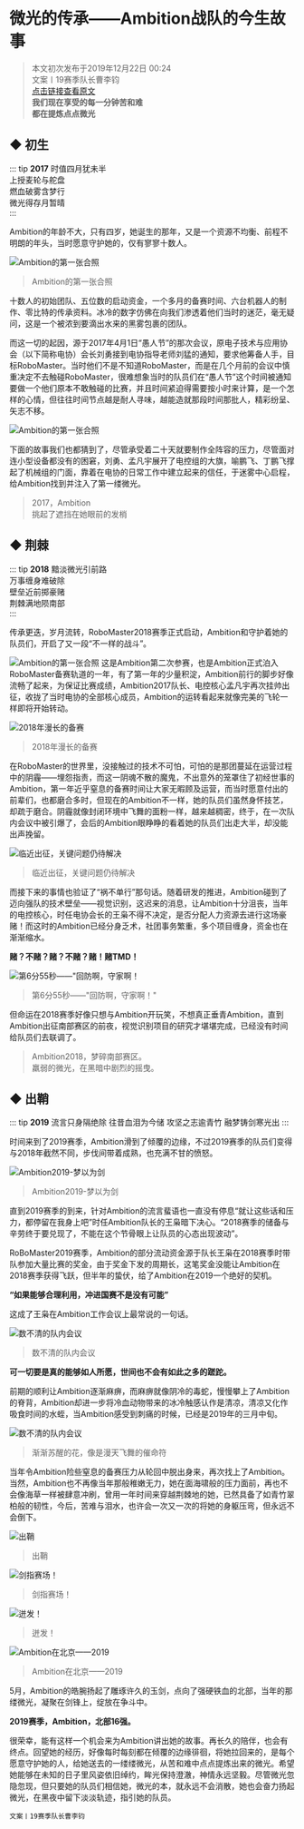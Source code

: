 # 微光的传承——Ambition战队的今生故事
>本文初次发布于2019年12月22日 00:24  
>文案〡19赛季队长曹李钧     
>[点击链接查看原文](https://mp.weixin.qq.com/s/zVzMVt6Ro1V9P3DNcAnobw)  
>**我们现在享受的每一分钟苦和难**    
>**都在提炼点点微光**
## ◆ 初生

::: tip **2017**
时值四月犹未半  
上授麦轮与舵盘  
燃血破雾含梦行  
微光得存月暂晴  
:::


Ambition的年龄不大，只有四岁，她诞生的那年，又是一个资源不均衡、前程不明朗的年头，当时愿意守护她的，仅有寥寥十数人。

![Ambition的第一张合照](/17HZ.jpg)
>Ambition的第一张合照 

十数人的初始团队、五位数的启动资金，一个多月的备赛时间、六台机器人的制作、零比特的传承资料。冰冷的数字仿佛在向我们渗透着他们当时的迷茫，毫无疑问，这是一个被浓到要滴出水来的黑雾包裹的团队。

而这一切的起因，源于2017年4月1日“愚人节”的那次会议，原电子技术与应用协会（以下简称电协）会长刘勇接到电协指导老师刘猛的通知，要求他筹备人手，目标RoboMaster。当时他们不是不知道RoboMaster，而是在几个月前的会议中慎重决定不去触碰RoboMaster，很难想象当时的队员们在“愚人节”这个时间被通知要做一个他们原本不敢触碰的比赛，并且时间紧迫得需要按小时来计算，是一个怎样的心情，但往往时间节点越是耐人寻味，越能造就那段时间那批人，精彩纷呈、矢志不移。

![Ambition的第一张合照](/17BS.jpg)

下面的故事我们也都猜到了，尽管承受着二十天就要制作全阵容的压力，尽管面对连小型设备都没有的困窘，刘勇、孟凡宇展开了电控组的大旗，喻鹏飞、丁鹏飞撑起了机械组的门面，靠着在电协的日常工作中建立起来的信任，于迷雾中心启程，给Ambition找到并注入了第一缕微光。 
>2017，Ambition     
>挑起了遮挡在她眼前的发梢
## ◆ 荆棘

::: tip **2018**
黯淡微光引前路    
万事缠身难破除    
壁垒近前掷豪赌    
荆棘满地陨南部  
:::


传承更迭，岁月流转，RoboMaster2018赛季正式启动，Ambition和守护着她的队员们，开启了又一段“不一样的战斗”。

![Ambition的第一张合照](/18NJ.jpg)
这是Ambition第二次参赛，也是Ambition正式泊入RoboMaster备赛轨道的一年，有了第一年的少量积淀，Ambition前行的脚步好像流畅了起来，为保证比赛成绩，Ambition2017队长、电控核心孟凡宇再次挂帅出征，收拢了当时电协的全部核心成员，Ambition的运转看起来就像完美的飞轮一样即将开始转动。

![2018年漫长的备赛](/18MCBS.jpg)    
>2018年漫长的备赛

在RoboMaster的世界里，没接触过的技术不可怕，可怕的是那团蔓延在运营过程中的阴霾——埋怨指责，而这一阴魂不散的魔鬼，不出意外的笼罩住了初经世事的Ambition，第一年近乎窒息的备赛时间让大家无暇顾及运营，而当时愿意付出的前辈们，也都磨合多时，但现在的Ambition不一样，她的队员们虽然身怀技艺，却疏于磨合。阴霾就像封闭环境中飞舞的面粉一样，越来越稠密，终于，在一次队内会议中被引爆了，会后的Ambition眼睁睁的看着她的队员们出走大半，却没能出声挽留。

![临近出征，关键问题仍待解决](/18WT.jpg)  
>临近出征，关键问题仍待解决

而接下来的事情也验证了“祸不单行”那句话。随着研发的推进，Ambition碰到了迈向强队的技术壁垒——视觉识别，这迟来的消息，让Ambition十分沮丧，当年的电控核心，时任电协会长的王枭不得不决定，是否分配人力资源去进行这场豪赌！而这时的Ambition已经分身乏术，社团事务繁重，多个项目缠身，资金也在渐渐缩水。

**赌？不赌？赌？不赌？赌！赌TMD！**

![第6分55秒——"回防啊，守家啊！](/18SJ.jpg)  
>第6分55秒——"回防啊，守家啊！"

但命运在2018赛季好像只想与Ambition开玩笑，不想真正垂青Ambition，直到Ambition出征南部赛区的前夜，视觉识别项目的研究才堪堪完成，已经没有时间给队员们去联调了。    
>Ambition2018，梦碎南部赛区。   
>羸弱的微光，在黑暗中剧烈的摇曳。

## ◆ 出鞘

::: tip **2019**
流言只身隔绝除
往昔血泪为今储 
攻坚之志逾青竹
融梦铸剑寒光出
:::

时间来到了2019赛季，Ambition滑到了倾覆的边缘，不过2019赛季的队员们变得与2018年截然不同，步伐间带着成熟，也充满不甘的愤怒。

![Ambition2019-梦以为剑](/19HZ.jpg)  
>Ambition2019-梦以为剑

直到2019赛季的到来，针对Ambition的流言蜚语也一直没有停息“就让这些话和压力，都停留在我身上吧”时任Ambition队长的王枭暗下决心。“2018赛季的储备与辛劳终于要兑现了，不能在这个节骨眼上让队员的心态出现波动”。

RoBoMaster2019赛季，Ambition的部分流动资金源于队长王枭在2018赛季时带队参加大量比赛的奖金，由于奖金下发的周期长，这笔奖金没能让Ambition在2018赛季获得飞跃，但半年的蛰伏，给了Ambition在2019一个绝好的契机。

**“如果能够合理利用，冲进国赛不是没有可能”**

这成了王枭在Ambition工作会议上最常说的一句话。

![数不清的队内会议](/19HY.jpg)  
>数不清的队内会议

**可一切要是真的能够如人所愿，世间也不会有如此之多的蹉跎。**

前期的顺利让Ambition逐渐麻痹，而麻痹就像阴冷的毒蛇，慢慢攀上了Ambition的脊背，Ambition却进一步将冷血动物带来的冰冷触感认作是清凉，清凉又化作吸食时间的水蛭，当Ambition感受到刺痛的时候，已经是2019年的三月中旬。

![数不清的队内会议](/19FH.jpg)  
>渐渐苏醒的花，像是漫天飞舞的催命符

当年令Ambition险些窒息的备赛压力从轮回中脱出身来，再次找上了Ambition。当然，Ambition也不再像当年那般稚嫩无力，她在面海啸般的压力面前，再也不会像海草一样被肆意冲刷，曾用一年时间来穿越荆棘地的她，已然具备了如青竹翠柏般的韧性，今后，苦难与泪水，也许会一次又一次的将她的身躯压弯，但永远不会倒下。

![出鞘](/19CQ.jpg)  
>出鞘

![剑指赛场！](/19JZSC.jpg)  
>剑指赛场！

![迸发！](/19BF.jpg)  
>迸发！

![Ambition在北京——2019](/19BJ.jpg)  
>Ambition在北京——2019

5月，Ambition的皓腕扬起了雕琢许久的玉剑，点向了强硬铁血的北部，当年的那缕微光，凝聚在剑锋上，绽放在争斗中。

**2019赛季，Ambition，北部16强。**

很荣幸，能有这样一个机会来为Ambition讲出她的故事。再长久的陪伴，也会有终点。回望她的经历，好像每时每刻都在倾覆的边缘徘徊，将她拉回来的，是每个愿意守护她的人，给她送去的一缕缕微光，从苦和难中点点提炼出来的微光。希望她能够在未知的日子里风姿依旧绰约，眸光保持澄澈，神情永远坚毅。尽管微光忽隐忽现，但只要她的队员们相信她，微光的本，就永远不会消散，她也会奋力扬起微光，在黑夜中留下淡淡轨迹，指引她的队员。

`文案〡19赛季队长曹李钧`  
